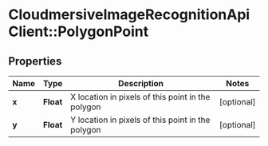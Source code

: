 # CloudmersiveImageRecognitionApiClient::PolygonPoint

## Properties
Name | Type | Description | Notes
------------ | ------------- | ------------- | -------------
**x** | **Float** | X location in pixels of this point in the polygon | [optional] 
**y** | **Float** | Y location in pixels of this point in the polygon | [optional] 


